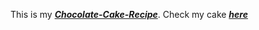 This is my ***[Chocolate-Cake-Recipe](https://github.com/Madhav2008/Chocolate-Cake-Recipe/blob/main/recipe.md)***.
Check my cake ***[here](https://www.lifeloveandsugar.com/wp-content/uploads/2018/04/Raspberry-Chocolate-Layer-Cake4.jpg)***
